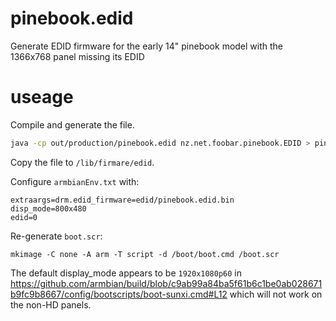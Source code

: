 # pinebook.edid
Generate EDID firmware for the early 14" pinebook model with the 1366x768 panel missing its EDID

# useage

Compile and generate the file.

```bash
java -cp out/production/pinebook.edid nz.net.foobar.pinebook.EDID > pinebook.edid.bin
```

Copy the file to `/lib/firmare/edid`.

Configure `armbianEnv.txt` with:

```
extraargs=drm.edid_firmware=edid/pinebook.edid.bin
disp_mode=800x480
edid=0
```

Re-generate `boot.scr`:

```
mkimage -C none -A arm -T script -d /boot/boot.cmd /boot.scr
```

The default display_mode appears to be `1920x1080p60` in https://github.com/armbian/build/blob/c9ab99a84ba5f61b6c1be0ab028671b9fc9b8667/config/bootscripts/boot-sunxi.cmd#L12 which will not work on the non-HD panels.

